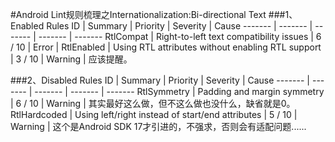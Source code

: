 #Android Lint规则梳理之Internationalization:Bi-directional Text
###1、Enabled Rules
ID | Summary | Priority | Severity | Cause
------- | ------- | ------- | ------- | -------
RtlCompat | Right-to-left text compatibility issues | 6 / 10 | Error | 
RtlEnabled | Using RTL attributes without enabling RTL support | 3 / 10 | Warning | 应该提醒。

###2、Disabled Rules
ID | Summary | Priority | Severity | Cause
------- | ------- | ------- | ------- | -------
RtlSymmetry | Padding and margin symmetry | 6 / 10 | Warning | 其实最好这么做，但不这么做也没什么，缺省就是0。
RtlHardcoded | Using left/right instead of start/end attributes | 5 / 10 | Warning | 这个是Android SDK 17才引进的，不强求，否则会有适配问题......

